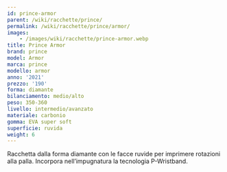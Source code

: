 ```yaml
---
id: prince-armor
parent: /wiki/racchette/prince/
permalink: /wiki/racchette/prince/armor/
images:
    - /images/wiki/racchette/prince-armor.webp
title: Prince Armor
brand: prince
model: Armor
marca: prince
modello: armor
anno: '2021'
prezzo: '190'
forma: diamante
bilanciamento: medio/alto
peso: 350-360
livello: intermedio/avanzato
materiale: carbonio
gomma: EVA super soft
superficie: ruvida
weight: 6
---
```

Racchetta dalla forma diamante con le facce ruvide per imprimere rotazioni alla palla. Incorpora nell’impugnatura la tecnologia P-Wristband.